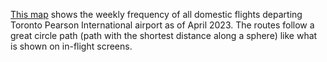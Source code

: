 [This map](https://rpubs.com/ndavulcu/yyz_map) shows the weekly frequency of all domestic flights departing Toronto Pearson International airport as of April 2023. The routes follow a great circle path (path with the shortest distance along a sphere) like what is shown on in-flight screens.


